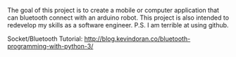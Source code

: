 The goal of this project is to create a mobile or computer application that can bluetooth connect with an arduino robot.
This project is also intended to redevelop my skills as a software engineer.
P.S. I am terrible at using github.

Socket/Bluetooth Tutorial:
http://blog.kevindoran.co/bluetooth-programming-with-python-3/
